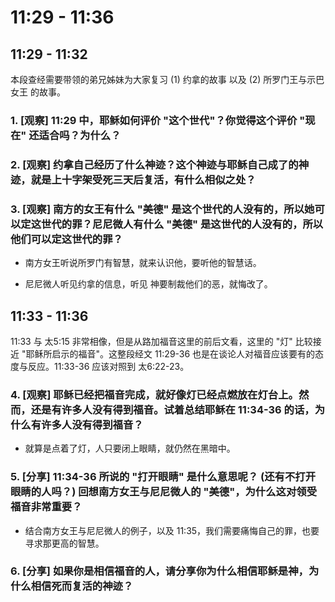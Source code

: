 # 11:29 - 11:36 

## 11:29 - 11:32 

本段查经需要带领的弟兄姊妹为大家复习 (1) 约拿的故事 以及 (2) 所罗门王与示巴女王 的故事。

### 1. [观察] 11:29 中，耶稣如何评价 "这个世代"？你觉得这个评价 "现在" 还适合吗？为什么？

### 2. [观察] 约拿自己经历了什么神迹？这个神迹与耶稣自己成了的神迹，就是上十字架受死三天后复活，有什么相似之处？

### 3. [观察] 南方的女王有什么 "美德" 是这个世代的人没有的，所以她可以定这世代的罪？尼尼微人有什么 "美德" 是这世代的人没有的，所以他们可以定这世代的罪？

* 南方女王听说所罗门有智慧，就来认识他，要听他的智慧话。

* 尼尼微人听见约拿的信息，听见 神要制裁他们的恶，就悔改了。

## 11:33 - 11:36 

11:33 与 太5:15 非常相像，但是从路加福音这里的前后文看，这里的 "灯" 比较接近 "耶稣所启示的福音"。这整段经文 11:29-36 也是在谈论人对福音应该要有的态度与反应。11:33-36 应该对照到 太6:22-23。

### 4. [观察] 耶稣已经把福音完成，就好像灯已经点燃放在灯台上。然而，还是有许多人没有得到福音。试着总结耶稣在 11:34-36 的话，为什么有许多人没有得到福音？

* 就算是点着了灯，人只要闭上眼睛，就仍然在黑暗中。

### 5. [分享] 11:34-36 所说的 "打开眼睛" 是什么意思呢？ (还有不打开眼睛的人吗？) 回想南方女王与尼尼微人的 "美德"，为什么这对领受福音非常重要？

* 结合南方女王与尼尼微人的例子，以及 11:35，我们需要痛悔自己的罪，也要寻求那更高的智慧。

### 6. [分享] 如果你是相信福音的人，请分享你为什么相信耶稣是神，为什么相信死而复活的神迹？